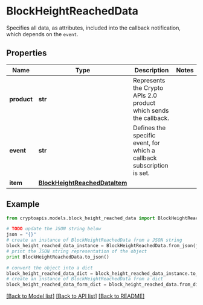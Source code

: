 # BlockHeightReachedData

Specifies all data, as attributes, included into the callback notification, which depends on the `event`.

## Properties
Name | Type | Description | Notes
------------ | ------------- | ------------- | -------------
**product** | **str** | Represents the Crypto APIs 2.0 product which sends the callback. | 
**event** | **str** | Defines the specific event, for which a callback subscription is set. | 
**item** | [**BlockHeightReachedDataItem**](BlockHeightReachedDataItem.md) |  | 

## Example

```python
from cryptoapis.models.block_height_reached_data import BlockHeightReachedData

# TODO update the JSON string below
json = "{}"
# create an instance of BlockHeightReachedData from a JSON string
block_height_reached_data_instance = BlockHeightReachedData.from_json(json)
# print the JSON string representation of the object
print BlockHeightReachedData.to_json()

# convert the object into a dict
block_height_reached_data_dict = block_height_reached_data_instance.to_dict()
# create an instance of BlockHeightReachedData from a dict
block_height_reached_data_form_dict = block_height_reached_data.from_dict(block_height_reached_data_dict)
```
[[Back to Model list]](../README.md#documentation-for-models) [[Back to API list]](../README.md#documentation-for-api-endpoints) [[Back to README]](../README.md)


